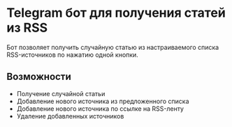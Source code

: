 # Telegram бот для получения статей из RSS

Бот позволяет получить случайную статью из настраиваемого списка RSS-источников по нажатию одной кнопки.

## Возможности

-   Получение случайной статьи
-   Добавление нового источника из предложенного списка
-   Добавление нового источника по ссылке на RSS-ленту
-   Удаление добавленных источников
